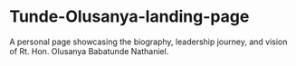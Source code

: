 # Tunde-Olusanya-landing-page
A personal page showcasing the biography, leadership journey, and vision of Rt. Hon. Olusanya Babatunde Nathaniel.
